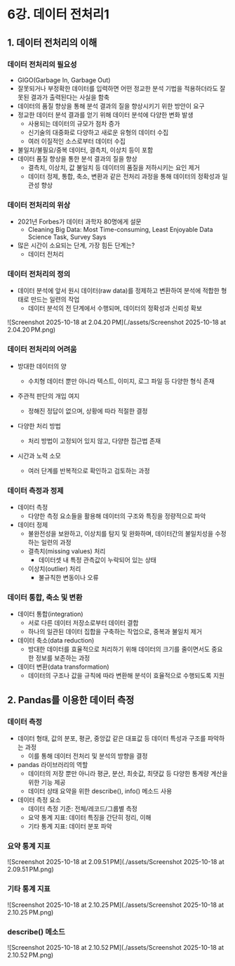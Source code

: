 # 6강. 데이터 전처리1

## 1. 데이터 전처리의 이해

### 데이터 전처리의 필요성

- GIGO(Garbage In, Garbage Out)
- 잘못되거나 부정확한 데이터를 입력하면 어떤 정교한 분석 기법을 적용하더라도 잘못된 결과가 출력된다는 사실을 함축
- 데이터의 품질 향상을 통해 분석 결과의 질을 향상시키기 위한 방안이 요구
- 정교한 데이터 분석 결과를 얻기 위해 데이터 분석에 다양한 변화 발생
  - 사용되는 데이터의 규모가 점차 증가
  - 신기술의 대중화로 다양하고 새로운 유형의 데이터 수집
  - 여러 이질적인 소스로부터 데이터 수집
- 불일치/불필요/중복 데이터, 결측치, 이상치 등이 포함
- 데이터 품질 향상을 통한 분석 결과의 질을 향상
  - 결측치, 이상치, 값 불일치 등 데이터의 품질을 저하시키는 요인 제거
  - 데이터 정제, 통합, 축소, 변환과 같은 전처리 과정을 통해 데이터의 정확성과 일관성 향상



### 데이터 전처리의 위상

- 2021년 Forbes가 데이터 과학자 80명에게 설문
  - Cleaning Big Data: Most Time-consuming, Least Enjoyable Data Science Task, Survey Says
- 많은 시간이 소요되는 단계, 가장 힘든 단계는?
  - 데이터 전처리



### 데이터 전처리의 정의

- 데이터 분석에 앞서 원시 데이터(raw data)를 정제하고 변환하여 분석에 적합한 형태로 만드는 일련의 작업
  - 데이터 분석의 전 단계에서 수행되며, 데이터의 정확성과 신뢰성 확보

![Screenshot 2025-10-18 at 2.04.20 PM](./assets/Screenshot 2025-10-18 at 2.04.20 PM.png)



### 데이터 전처리의 어려움

- 방대한 데이터의 양
  - 수치형 데이터 뿐만 아니라 텍스트, 이미지, 로그 파일 등 다양한 형식 존재
- 주관적 판단의 개입 여지
  - 정해진 정답이 없으며, 상황에 따라 적절한 결정

- 다양한 처리 방법
  - 처리 방법이 고정되어 있지 않고, 다양한 접근법 존재
- 시간과 노력 소모
  - 여러 단계를 반복적으로 확인하고 검토하는 과정



### 데이터 측정과 정제

- 데이터 측정
  - 다양한 측정 요소들을 활용해 데이터의 구조와 특징을 정량적으로 파악
- 데이터 정제
  - 불완전성을 보완하고, 이상치를 탐지 및 완화하며, 데이터간의 불일치성을 수정하는 일련의 과정
  - 결측치(missing values) 처리
    - 데이터셋 내 특정 관측값이 누락되어 있는 상태
  - 이상치(outlier) 처리
    - 불규칙한 변동이나 오류



### 데이터 통합, 축소 및 변환

- 데이터 통합(integration)
  - 서로 다른 데이터 저장소로부터 데이터 결합
  - 하나의 일관된 데이터 집합을 구축하는 작업으로, 중복과 불일치 제거
- 데이터 축소(data reduction)
  - 방대한 데이터를 효율적으로 처리하기 위해 데이터의 크기를 줄이면서도 중요한 정보를 보존하는 과정
- 데이터 변환(data transformation)
  - 데이터의 구조나 값을 규칙에 따라 변환해 분석이 효율적으로 수행되도록 지원



## 2. Pandas를 이용한 데이터 측정

### 데이터 측정

- 데이터 형태, 값의 분포, 평균, 중앙값 같은 대표값 등 데이터 특성과 구조를 파악하는 과정
  - 이를 통해 데이터 전처리 및 분석의 방향을 결정
- pandas 라이브러리의 역할
  - 데이터의 저장 뿐만 아니라 평균, 분산, 최솟값, 최댓값 등 다양한 통계량 계산을 위한 기능 제공
  - 데이터 상태 요약을 위한 describe(), info() 메소드 사용
- 데이터 측정 요소
  - 데이터 측정 기준: 전체/레코드/그룹별 측정
  - 요약 통계 지표: 데이터 특징을 간단히 정리, 이해
  - 기타 통계 지표: 데이터 분포 파악



### 요약 통계 지표

![Screenshot 2025-10-18 at 2.09.51 PM](./assets/Screenshot 2025-10-18 at 2.09.51 PM.png)



### 기타 통계 지표

![Screenshot 2025-10-18 at 2.10.25 PM](./assets/Screenshot 2025-10-18 at 2.10.25 PM.png)



### describe() 메소드

![Screenshot 2025-10-18 at 2.10.52 PM](./assets/Screenshot 2025-10-18 at 2.10.52 PM.png)